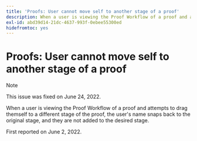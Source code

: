 ```yaml
---
title: 'Proofs: User cannot move self to another stage of a proof'
description: When a user is viewing the Proof Workflow of a proof and attempts to drag themself to a different stage of the proof, the user's name snaps back to the original stage, and they are not added to the desired stage.
exl-id: abd39d14-21dc-4637-993f-0ebee55300ed
hidefromtoc: yes
---
```

# Proofs: User cannot move self to another stage of a proof

>[!NOTE]
>
>This issue was fixed on June 24, 2022.

When a user is viewing the Proof Workflow of a proof and attempts to drag themself to a different stage of the proof, the user's name snaps back to the original stage, and they are not added to the desired stage.

First reported on June 2, 2022.
